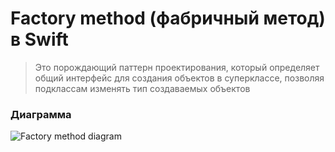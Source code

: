 # Factory method (фабричный метод) в Swift

> Это порождающий паттерн проектирования, который определяет общий интерфейс
> для создания объектов в суперклассе, позволяя подклассам изменять тип создаваемых объектов

### Диаграмма
![Factory method diagram](https://upload.wikimedia.org/wikipedia/ru/f/f0/FactoryMethodPattern.png)

